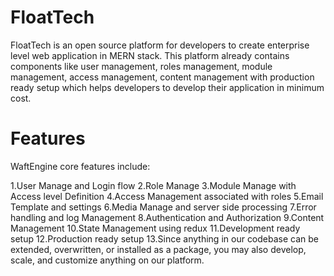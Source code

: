 # FloatTech
FloatTech is an open source platform for developers to create enterprise level web application in MERN stack. This platform already contains components like user management, roles management, module management, access management, content management with production ready setup which helps developers to develop their application in minimum cost.
# Features
WaftEngine core features include:

1.User Manage and Login flow
2.Role Manage
3.Module Manage with Access level Definition
4.Access Management associated with roles
5.Email Template and settings
6.Media Manage and server side processing
7.Error handling and log Management
8.Authentication and Authorization
9.Content Management
10.State Management using redux
11.Development ready setup
12.Production ready setup
13.Since anything in our codebase can be extended, overwritten, or installed as a package, you may also develop, scale, and customize anything on our platform.
